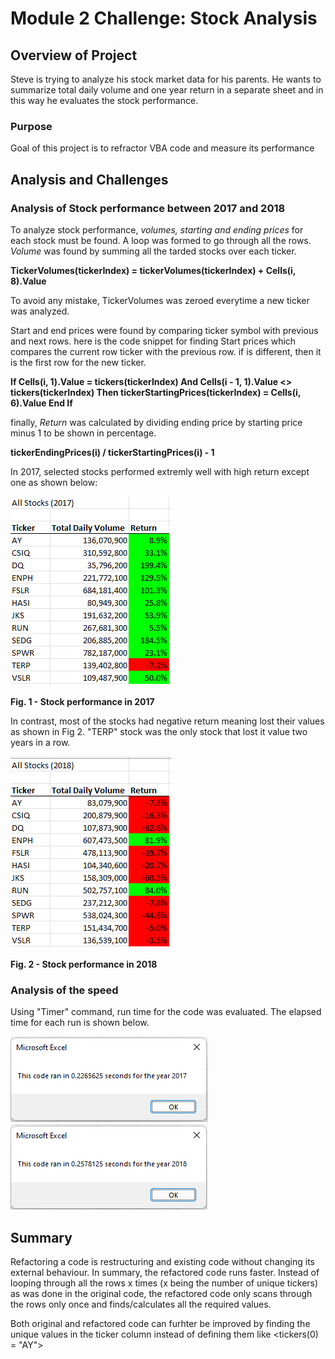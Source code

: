 # Module 2 Challenge: Stock Analysis

## Overview of Project
Steve is trying to analyze his stock market data for his parents. He wants to summarize total daily volume and one year return in a separate sheet and in this way he evaluates the stock performance.
### Purpose
Goal of this project is to refractor VBA code and measure its performance
## Analysis and Challenges
### Analysis of Stock performance between 2017 and 2018
To analyze stock performance, *volumes, starting and ending prices* for each stock must be found.
A loop was formed to go through all the rows.
*Volume* was found by summing all the tarded stocks over each ticker. 

**TickerVolumes(tickerIndex) = tickerVolumes(tickerIndex) + Cells(i, 8).Value** 

To avoid any mistake, TickerVolumes was zeroed everytime a new ticker was analyzed.

Start and end prices were found by comparing ticker symbol with previous and next rows. 
here is the code snippet for finding Start prices which compares the current row ticker with the previous row. if is different, then it is the first row for the new ticker.

**If Cells(i, 1).Value = tickers(tickerIndex) And Cells(i - 1, 1).Value <> tickers(tickerIndex) Then
            tickerStartingPrices(tickerIndex) = Cells(i, 6).Value
         End If**

finally, *Return* was calculated by dividing ending price by starting price minus 1 to be shown in percentage.

**tickerEndingPrices(i) / tickerStartingPrices(i) - 1**

In 2017, selected stocks performed extremly well with high return except one as shown below:

![2017_stock_performance](/Resources/2017_stock_performance.png)

**Fig. 1 - Stock performance in 2017**



In contrast, most of the stocks had negative return meaning lost their values as shown in Fig 2. 
"TERP" stock was the only stock that lost it value two years in a row. 

![2018_stock_performance](/Resources/2018_stock_performance.png)

**Fig. 2 - Stock performance in 2018**


### Analysis of the speed
Using "Timer" command, run time for the code was evaluated. The elapsed time for each run is shown below.

![VBA_CHALLENGE_2017](/Resources/VBA_Challenge_2017.png) ![VBA_CHALLENGE_2018](/Resources/VBA_Challenge_2018.png)


## Summary
Refactoring a code is restructuring and existing code without changing its external behaviour. 
In summary, the refactored code runs faster. Instead of looping through all the rows x times (x being the number of unique tickers) as was done in the original code, the refactored code only scans through the rows only once and finds/calculates all the required values. 

Both original and refactored code can furhter be improved by finding the unique values in the ticker column instead of defining them like <tickers(0) = "AY"> 
